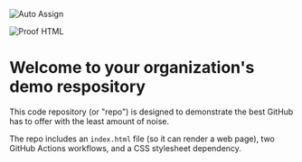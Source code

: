![Auto Assign](https://github.com/team1Tinder/demo-repository/actions/workflows/auto-assign.yml/badge.svg)

![Proof HTML](https://github.com/team1Tinder/demo-repository/actions/workflows/proof-html.yml/badge.svg)

# Welcome to your organization's demo respository
This code repository (or "repo") is designed to demonstrate the best GitHub has to offer with the least amount of noise.

The repo includes an `index.html` file (so it can render a web page), two GitHub Actions workflows, and a CSS stylesheet dependency.
